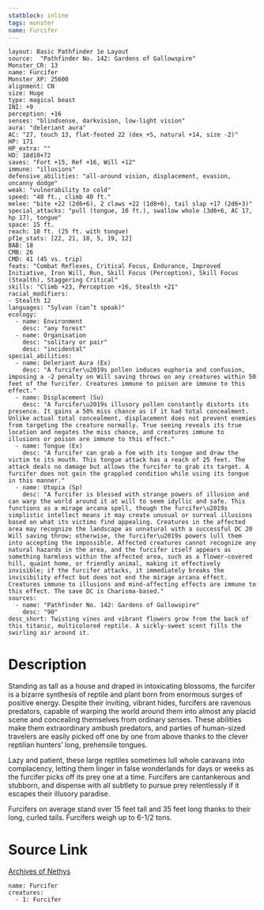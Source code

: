 ```yaml
---
statblock: inline
tags: monster
name: Furcifer
---
```

```statblock
layout: Basic Pathfinder 1e Layout
source:  "Pathfinder No. 142: Gardens of Gallowspire"
Monster_CR: 13
name: Furcifer
Monster_XP: 25600
alignment: CN
size: Huge
type: magical beast
INI: +9
perception: +16
senses: "blindsense, darkvision, low-light vision"
aura: "deleriant aura"
AC: "27, touch 13, flat-footed 22 (dex +5, natural +14, size -2)"
HP: 171
HP_extra: ""
HD: 18d10+72
saves: "Fort +15, Ref +16, Will +12"
immune: "illusions"
defensive_abilities: "all-around vision, displacement, evasion, uncanny dodge"
weak: "vulnerability to cold"
speed: "40 ft., climb 40 ft."
melee: "bite +22 (2d6+6), 2 claws +22 (1d8+6), tail slap +17 (2d6+3)"
special_attacks: "pull (tongue, 10 ft.), swallow whole (3d6+6, AC 17, hp 17), tongue"
space: 15 ft.
reach: 10 ft. (25 ft. with tongue)
pf1e_stats: [22, 21, 18, 5, 19, 12]
BAB: 18
CMB: 26
CMD: 41 (45 vs. trip)
feats: "Combat Reflexes, Critical Focus, Endurance, Improved Initiative, Iron Will, Run, Skill Focus (Perception), Skill Focus (Stealth), Staggering Critical"
skills: "Climb +23, Perception +16, Stealth +21"
racial_modifiers:
- Stealth 12
languages: "Sylvan (can’t speak)"
ecology:
  - name: Environment
    desc: "any forest"
  - name: Organisation
    desc: "solitary or pair"
    desc: "incidental"
special_abilities:
  - name: Deleriant Aura (Ex)
    desc: "A furcifer\u2019s pollen induces euphoria and confusion, imposing a -2 penalty on Will saving throws on any creatures within 50 feet of the furcifer. Creatures immune to poison are immune to this effect."
  - name: Displacement (Su)
    desc: "A furcifer\u2019s illusory pollen constantly distorts its presence. It gains a 50% miss chance as if it had total concealment. Unlike actual total concealment, displacement does not prevent enemies from targeting the creature normally. True seeing reveals its true location and negates the miss chance, and creatures immune to illusions or poison are immune to this effect."
  - name: Tongue (Ex)
    desc: "A furcifer can grab a foe with its tongue and draw the victim to its mouth. This tongue attack has a reach of 25 feet. The attack deals no damage but allows the furcifer to grab its target. A furcifer does not gain the grappled condition while using its tongue in this manner."
  - name: Utopia (Sp)
    desc: "A furcifer is blessed with strange powers of illusion and can warp the world around it at will to seem idyllic and safe. This functions as a mirage arcana spell, though the furcifer\u2019s simplistic intellect means it may create unusual or surreal illusions based on what its victims find appealing. Creatures in the affected area may recognize the landscape as unnatural with a successful DC 20 Will saving throw; otherwise, the furcifer\u2019s powers lull them into accepting the impossible. Affected creatures cannot recognize any natural hazards in the area, and the furcifer itself appears as something harmless within the affected area, such as a flower-covered hill, quaint home, or friendly animal, making it effectively invisible; if the furcifer attacks, it immediately breaks the invisibility effect but does not end the mirage arcana effect. Creatures immune to illusions and mind-affecting effects are immune to this effect. The save DC is Charisma-based."
sources:
  - name: "Pathfinder No. 142: Gardens of Gallowspire"
    desc: "90"
desc_short: Twisting vines and vibrant flowers grow from the back of this titanic, multicolored reptile. A sickly-sweet scent fills the swirling air around it.
```
# Description
Standing as tall as a house and draped in intoxicating blossoms, the furcifer is a bizarre synthesis of reptile and plant born from enormous surges of positive energy. Despite their inviting, vibrant hides, furcifers are ravenous predators, capable of warping the world around them into almost any placid scene and concealing themselves from ordinary senses. These abilities make them extraordinary ambush predators, and parties of human-sized travelers are easily picked off one by one from above thanks to the clever reptilian hunters’ long, prehensile tongues.

 Lazy and patient, these large reptiles sometimes lull whole caravans into complacency, letting them linger in false wonderlands for days or weeks as the furcifer picks off its prey one at a time. Furcifers are cantankerous and stubborn, and dispense with all subtlety to pursue prey relentlessly if it escapes their illusory paradise.

 Furcifers on average stand over 15 feet tall and 35 feet long thanks to their long, curled tails. Furcifers weigh up to 6-1/2 tons.
# Source Link
[Archives of Nethys](https://aonprd.com/MonsterDisplay.aspx?ItemName=Furcifer)
```encounter-table
name: Furcifer
creatures:
  - 1: Furcifer
```
